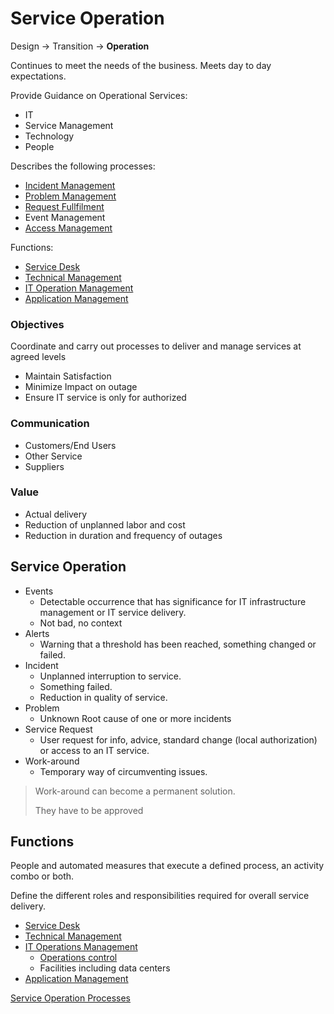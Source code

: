 # Service Operation

Design &rarr; Transition &rarr; __Operation__

Continues to meet the needs of the business. Meets day to day expectations. 

Provide Guidance on Operational Services:

* IT 
* Service Management
* Technology
* People

Describes the following processes:

* [Incident Management](ServiceOperation/IncidentManagement.md)
* [Problem Management](ServiceOperation/ProblemManagement.md)
* [Request Fullfilment](ServiceOperation/RequestFullfilment.md)
* Event Management
* [Access Management](ServiceOperation/AccessManagement.md)

Functions:

* [Service Desk](ServiceOperation/ServiceDesk.md)
* [Technical Management](ServiceOperation/TechnicalManagement.md)
* [IT Operation Management](ServiceOperation/ITOperationManagement.md)
* [Application Management](ServiceOperation/ApplicationManagement.md)

### Objectives

Coordinate and carry out processes to deliver and manage services at agreed levels

* Maintain Satisfaction
* Minimize Impact on outage
* Ensure IT service is only for authorized

### Communication

* Customers/End Users
* Other Service
* Suppliers

### Value

* Actual delivery
* Reduction of unplanned labor and cost
* Reduction in duration and frequency of outages


## Service Operation

* Events
	* Detectable occurrence that has significance for IT infrastructure management or IT service delivery.
	* Not bad, no context
* Alerts
	* Warning that a threshold has been reached, something changed or failed.
* Incident
	* Unplanned interruption to service. 
	* Something failed.
	* Reduction in quality of service.
* Problem
	* Unknown Root cause of one or more incidents
* Service Request
	* User request for info, advice, standard change (local authorization) or access to an IT service.
* Work-around
	* Temporary way of circumventing issues.

> Work-around can become a permanent solution. 
>
> They have to be approved

## Functions

People and automated measures that execute a defined process, an activity combo or both.

Define the different roles and responsibilities required for overall service delivery.

* [Service Desk](ServiceOperation/ServiceDesk.md)
* [Technical Management](ServiceOperation/TechnicalManagement.md)
* [IT Operations Management](ServiceOperation/ITOperationManagement.md)
	* [Operations control](ServiceOperation/ITOperationManagement.md#it-operations-control)
	* Facilities including data centers
* [Application Management](ServiceOperation/ApplicationManagement.md)


[Service Operation Processes](ServiceOperation/ServiceOperationProcesses.md)


